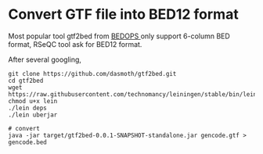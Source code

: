 Convert GTF file into BED12 format
==================================

Most popular tool gtf2bed from [BEDOPS ](https://github.com/bedops/bedops)only
support 6-column BED format, RSeQC tool ask for BED12 format.

After several googling,

~~~~~~~~~~~~~~~~~~~~~~~~~~~~~~~~~~~~~~~~~~~~~~~~~~~~~~~~~~~~~~~~~~~~~~~~~~~~~~~~
git clone https://github.com/dasmoth/gtf2bed.git
cd gtf2bed
wget https://raw.githubusercontent.com/technomancy/leiningen/stable/bin/lein
chmod u+x lein
./lein deps
./lein uberjar

# convert
java -jar target/gtf2bed-0.0.1-SNAPSHOT-standalone.jar gencode.gtf > gencode.bed
~~~~~~~~~~~~~~~~~~~~~~~~~~~~~~~~~~~~~~~~~~~~~~~~~~~~~~~~~~~~~~~~~~~~~~~~~~~~~~~~
